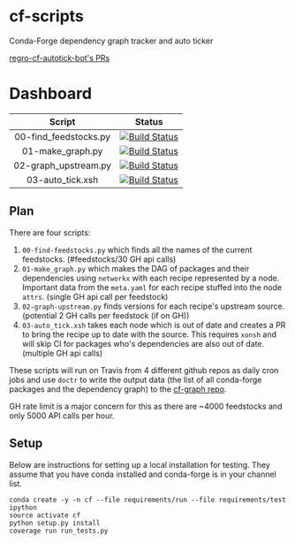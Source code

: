 # cf-scripts
Conda-Forge dependency graph tracker and auto ticker

[regro-cf-autotick-bot's PRs](https://github.com/pulls?utf8=%E2%9C%93&q=is%3Aopen+is%3Apr+author%3Aregro-cf-autotick-bot+archived%3Afalse+) 

# Dashboard

| Script | Status |
|:------:|:------:|
| 00-find_feedstocks.py | [![Build Status](https://travis-ci.org/regro/00-find-feedstocks.svg?branch=master)](https://travis-ci.org/regro/00-find-feedstocks) |
| 01-make_graph.py | [![Build Status](https://travis-ci.org/regro/make-cf-graph.svg?branch=master)](https://travis-ci.org/regro/make-cf-graph) |
| 02-graph_upstream.py| [![Build Status](https://travis-ci.org/regro/graph-upstream.svg?branch=master)](https://travis-ci.org/regro/graph-upstream) |
| 03-auto_tick.xsh | [![Build Status](https://travis-ci.org/regro/cf-auto-tick.svg?branch=master)](https://travis-ci.org/regro/cf-auto-tick) |



## Plan
There are four scripts:
1. `00-find-feedstocks.py` which finds all the names of the current feedstocks. (#feedstocks/30 GH api calls)
1. `01-make_graph.py` which makes the DAG of packages and their dependencies using `networkx` with each recipe represented by a node. Important data from the `meta.yaml` for each recipe stuffed into the node `attrs`. (single GH api call per feedstock)
1. `02-graph-upstream.py` finds versions for each recipe's upstream source. (potential 2 GH calls per feedstock (if on GH))
1. `03-auto_tick.xsh` takes each node which is out of date and creates a PR to bring the recipe up to date with the source. This requires `xonsh` and will skip CI for packages who's dependencies are also out of date. (multiple GH api calls)

These scripts will run on Travis from 4 different github repos as daily cron jobs and use `doctr` to write the output data (the list of all conda-forge packages and the dependency graph) to the [cf-graph repo](https://github.com/regro/cf-graph-countyfair). 

GH rate limit is a major concern for this as there are ~4000 feedstocks and only 5000 API calls per hour.

## Setup

Below are instructions for setting up a local installation for testing. They
assume that you have conda installed and conda-forge is in your channel list.

```
conda create -y -n cf --file requirements/run --file requirements/test ipython
source activate cf
python setup.py install
coverage run run_tests.py
```
